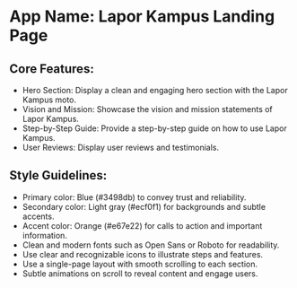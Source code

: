 # **App Name**: Lapor Kampus Landing Page

## Core Features:

- Hero Section: Display a clean and engaging hero section with the Lapor Kampus moto.
- Vision and Mission: Showcase the vision and mission statements of Lapor Kampus.
- Step-by-Step Guide: Provide a step-by-step guide on how to use Lapor Kampus.
- User Reviews: Display user reviews and testimonials.

## Style Guidelines:

- Primary color: Blue (#3498db) to convey trust and reliability.
- Secondary color: Light gray (#ecf0f1) for backgrounds and subtle accents.
- Accent color: Orange (#e67e22) for calls to action and important information.
- Clean and modern fonts such as Open Sans or Roboto for readability.
- Use clear and recognizable icons to illustrate steps and features.
- Use a single-page layout with smooth scrolling to each section.
- Subtle animations on scroll to reveal content and engage users.